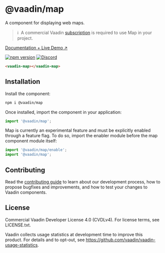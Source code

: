 # @vaadin/map

A component for displaying web maps.

> ℹ️&nbsp; A commercial Vaadin [subscription](https://vaadin.com/pricing) is required to use Map in your project.

[Documentation + Live Demo ↗](https://vaadin.com/docs/latest/ds/components/map)

[![npm version](https://badgen.net/npm/v/@vaadin/map)](https://www.npmjs.com/package/@vaadin/map)
[![Discord](https://img.shields.io/discord/732335336448852018?label=discord)](https://discord.gg/PHmkCKC)

```html
<vaadin-map></vaadin-map>
```

<!--[<img src="https://raw.githubusercontent.com/vaadin/web-components/master/packages/map/screenshot.png" width="530" alt="Screenshot of vaadin-map">](https://vaadin.com/docs/latest/ds/components/map)-->

## Installation

Install the component:

```sh
npm i @vaadin/map
```

Once installed, import the component in your application:

```js
import '@vaadin/map';
```

Map is currently an experimental feature and must be explicitly enabled through a feature flag.
To do so, import the enabler module before the map component module itself:

```js
import '@vaadin/map/enable';
import '@vaadin/map';
```

## Contributing

Read the [contributing guide](https://vaadin.com/docs/latest/guide/contributing/overview) to learn about our development process, how to propose bugfixes and improvements, and how to test your changes to Vaadin components.

## License

Commercial Vaadin Developer License 4.0 (CVDLv4). For license terms, see LICENSE.txt.

Vaadin collects usage statistics at development time to improve this product.
For details and to opt-out, see https://github.com/vaadin/vaadin-usage-statistics.
